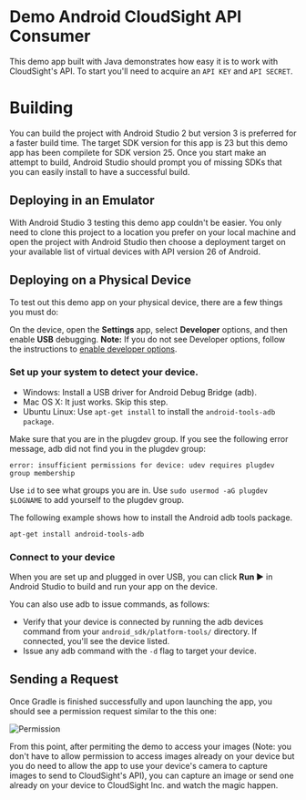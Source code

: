 # Demo Android CloudSight API Consumer

This demo app built with Java demonstrates how easy it is to work with CloudSight's API. To start you'll need to acquire an `API KEY` and `API SECRET`.

# Building

You can build the project with Android Studio 2 but version 3 is preferred for a faster build time. The target SDK version for this app is 23 but this demo app has been compilete for SDK version 25. Once you start make an attempt to build, Android Studio should prompt you of missing SDKs that you can easily install to have a successful build.

## Deploying in an Emulator
With Android Studio 3 testing this demo app couldn't be easier. You only need to clone this project to a location you prefer on your local machine and open the project with Android Studio then choose a deployment target on your available list of virtual devices with API version 26 of Android.

## Deploying on a Physical Device
To test out this demo app on your physical device, there are a few things you must do:

On the device, open the **Settings** app, select **Developer** options, and then enable **USB** debugging.
**Note:** If you do not see Developer options, follow the instructions to [enable developer options](https://developer.android.com/studio/debug/dev-options.html).

### Set up your system to detect your device.
- Windows: Install a USB driver for Android Debug Bridge (adb).
- Mac OS X: It just works. Skip this step.
- Ubuntu Linux: Use `apt-get install` to install the `android-tools-adb package`.

Make sure that you are in the plugdev group. If you see the following error message, adb did not find you in the plugdev group:

`error: insufficient permissions for device: udev requires plugdev group membership`

Use `id` to see what groups you are in. Use `sudo usermod -aG plugdev $LOGNAME` to add yourself to the plugdev group.

The following example shows how to install the Android adb tools package.

`apt-get install android-tools-adb`

### Connect to your device
When you are set up and plugged in over USB, you can click **Run ▶︎** in Android Studio to build and run your app on the device.

You can also use adb to issue commands, as follows:

- Verify that your device is connected by running the adb devices command from your `android_sdk/platform-tools/` directory. If connected, you'll see the device listed.
- Issue any adb command with the `-d` flag to target your device.

## Sending a Request

Once Gradle is finished successfully and upon launching the app, you should see a permission request similar to the this one: 

<img src="https://raw.githubusercontent.com/cloudsight/cloudsight-android-demo/add_readme/permission.png" alt="Permission" />

From this point, after permiting the demo to access your images (Note: you don't have to allow permission to access images already on your device but you do need to allow the app to use your device's camera to capture images to send to CloudSight's API), you can capture an image or send one already on your device to CloudSight Inc. and watch the magic happen.